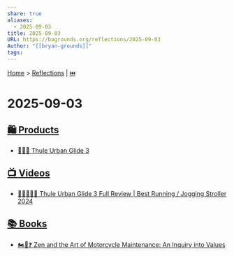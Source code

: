 ```yaml
---
share: true
aliases:
  - 2025-09-03
title: 2025-09-03
URL: https://bagrounds.org/reflections/2025-09-03
Author: "[[bryan-grounds]]"
tags:
---
```

[Home](../index.md) > [Reflections](./index.md) | [⏮️](./2025-09-02.md)  
# 2025-09-03  
## [🛍️ Products](../products/index.md)  
- [👶🏃🌆 Thule Urban Glide 3](../products/thule-urban-glide-3.md)  
  
## [📺 Videos](../videos/index.md)  
- [👶🏃‍♀️🏅✅ Thule Urban Glide 3 Full Review | Best Running / Jogging Stroller 2024](../videos/thule-urban-glide-3-full-review-best-running-jogging-stroller-2024.md)  
  
## [📚 Books](../books/index.md)  
- [🏍️🧘❓ Zen and the Art of Motorcycle Maintenance: An Inquiry into Values](../books/zen-and-the-art-of-motorcycle-maintenance-an-inquiry-into-values.md)